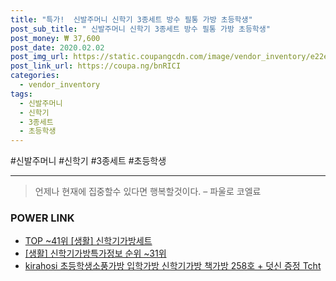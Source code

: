 ```yaml
--- 
title: "특가!  신발주머니 신학기 3종세트 방수 필통 가방 초등학생" 
post_sub_title: " 신발주머니 신학기 3종세트 방수 필통 가방 초등학생" 
post_money: ₩ 37,600 
post_date: 2020.02.02 
post_img_url: https://static.coupangcdn.com/image/vendor_inventory/e22e/43db229f19c9fd81a60affa45168e8ce0e5fcfb91dc648d79fb18c1e6a6b.jpg 
post_link_url: https://coupa.ng/bnRICI 
categories: 
  - vendor_inventory 
tags: 
  - 신발주머니 
  - 신학기 
  - 3종세트 
  - 초등학생 
--- 
```

  #신발주머니 #신학기 #3종세트 #초등학생 
<hr> 

> 언제나 현재에 집중할수 있다면 행복할것이다. – 파울로 코엘료 


### POWER LINK

* <a href="https://blog.naver.com/an0733/221793310972" target="_blank"> TOP ~41위 [생활] 신학기가방세트</a>
* <a href="https://blog.naver.com/sakai111/221774593965" target="_blank"> [생활] 신학기가방특가정보 순위 ~31위</a>
* <a href="https://blog.naver.com/sakai111/221785170187" target="_blank">kirahosi 초등학생소풍가방 입학가방 신학기가방 책가방 258호 + 덧신 증정 Tcht</a>
